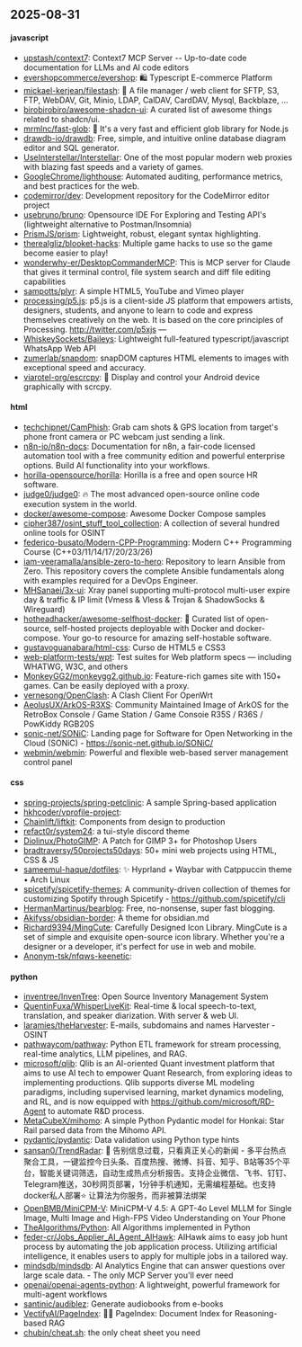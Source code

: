 ## 2025-08-31

#### javascript
* [upstash/context7](https://github.com/upstash/context7): Context7 MCP Server -- Up-to-date code documentation for LLMs and AI code editors
* [evershopcommerce/evershop](https://github.com/evershopcommerce/evershop): 🛍️ Typescript E-commerce Platform
* [mickael-kerjean/filestash](https://github.com/mickael-kerjean/filestash): 📁 A file manager / web client for SFTP, S3, FTP, WebDAV, Git, Minio, LDAP, CalDAV, CardDAV, Mysql, Backblaze, ...
* [birobirobiro/awesome-shadcn-ui](https://github.com/birobirobiro/awesome-shadcn-ui): A curated list of awesome things related to shadcn/ui.
* [mrmlnc/fast-glob](https://github.com/mrmlnc/fast-glob): 🚀 It's a very fast and efficient glob library for Node.js
* [drawdb-io/drawdb](https://github.com/drawdb-io/drawdb): Free, simple, and intuitive online database diagram editor and SQL generator.
* [UseInterstellar/Interstellar](https://github.com/UseInterstellar/Interstellar): One of the most popular modern web proxies with blazing fast speeds and a variety of games.
* [GoogleChrome/lighthouse](https://github.com/GoogleChrome/lighthouse): Automated auditing, performance metrics, and best practices for the web.
* [codemirror/dev](https://github.com/codemirror/dev): Development repository for the CodeMirror editor project
* [usebruno/bruno](https://github.com/usebruno/bruno): Opensource IDE For Exploring and Testing API's (lightweight alternative to Postman/Insomnia)
* [PrismJS/prism](https://github.com/PrismJS/prism): Lightweight, robust, elegant syntax highlighting.
* [therealgliz/blooket-hacks](https://github.com/therealgliz/blooket-hacks): Multiple game hacks to use so the game become easier to play!
* [wonderwhy-er/DesktopCommanderMCP](https://github.com/wonderwhy-er/DesktopCommanderMCP): This is MCP server for Claude that gives it terminal control, file system search and diff file editing capabilities
* [sampotts/plyr](https://github.com/sampotts/plyr): A simple HTML5, YouTube and Vimeo player
* [processing/p5.js](https://github.com/processing/p5.js): p5.js is a client-side JS platform that empowers artists, designers, students, and anyone to learn to code and express themselves creatively on the web. It is based on the core principles of Processing. http://twitter.com/p5xjs —
* [WhiskeySockets/Baileys](https://github.com/WhiskeySockets/Baileys): Lightweight full-featured typescript/javascript WhatsApp Web API
* [zumerlab/snapdom](https://github.com/zumerlab/snapdom): snapDOM captures HTML elements to images with exceptional speed and accuracy.
* [viarotel-org/escrcpy](https://github.com/viarotel-org/escrcpy): 📱 Display and control your Android device graphically with scrcpy.

#### html
* [techchipnet/CamPhish](https://github.com/techchipnet/CamPhish): Grab cam shots & GPS location from target's phone front camera or PC webcam just sending a link.
* [n8n-io/n8n-docs](https://github.com/n8n-io/n8n-docs): Documentation for n8n, a fair-code licensed automation tool with a free community edition and powerful enterprise options. Build AI functionality into your workflows.
* [horilla-opensource/horilla](https://github.com/horilla-opensource/horilla): Horilla is a free and open source HR software.
* [judge0/judge0](https://github.com/judge0/judge0): 🔥 The most advanced open-source online code execution system in the world.
* [docker/awesome-compose](https://github.com/docker/awesome-compose): Awesome Docker Compose samples
* [cipher387/osint_stuff_tool_collection](https://github.com/cipher387/osint_stuff_tool_collection): A collection of several hundred online tools for OSINT
* [federico-busato/Modern-CPP-Programming](https://github.com/federico-busato/Modern-CPP-Programming): Modern C++ Programming Course (C++03/11/14/17/20/23/26)
* [iam-veeramalla/ansible-zero-to-hero](https://github.com/iam-veeramalla/ansible-zero-to-hero): Repository to learn Ansible from Zero. This repository covers the complete Ansible fundamentals along with examples required for a DevOps Engineer.
* [MHSanaei/3x-ui](https://github.com/MHSanaei/3x-ui): Xray panel supporting multi-protocol multi-user expire day & traffic & IP limit (Vmess & Vless & Trojan & ShadowSocks & Wireguard)
* [hotheadhacker/awesome-selfhost-docker](https://github.com/hotheadhacker/awesome-selfhost-docker): 🚀 Curated list of open-source, self-hosted projects deployable with Docker and docker-compose. Your go-to resource for amazing self-hostable software.
* [gustavoguanabara/html-css](https://github.com/gustavoguanabara/html-css): Curso de HTML5 e CSS3
* [web-platform-tests/wpt](https://github.com/web-platform-tests/wpt): Test suites for Web platform specs — including WHATWG, W3C, and others
* [MonkeyGG2/monkeygg2.github.io](https://github.com/MonkeyGG2/monkeygg2.github.io): Feature-rich games site with 150+ games. Can be easily deployed with a proxy.
* [vernesong/OpenClash](https://github.com/vernesong/OpenClash): A Clash Client For OpenWrt
* [AeolusUX/ArkOS-R3XS](https://github.com/AeolusUX/ArkOS-R3XS): Community Maintained Image of ArkOS for the RetroBox Console / Game Station / Game Consoie R35S / R36S / PowKiddy RGB20S
* [sonic-net/SONiC](https://github.com/sonic-net/SONiC): Landing page for Software for Open Networking in the Cloud (SONiC) - https://sonic-net.github.io/SONiC/
* [webmin/webmin](https://github.com/webmin/webmin): Powerful and flexible web-based server management control panel

#### css
* [spring-projects/spring-petclinic](https://github.com/spring-projects/spring-petclinic): A sample Spring-based application
* [hkhcoder/vprofile-project](https://github.com/hkhcoder/vprofile-project): 
* [Chainlift/liftkit](https://github.com/Chainlift/liftkit): Components from design to production
* [refact0r/system24](https://github.com/refact0r/system24): a tui-style discord theme
* [Diolinux/PhotoGIMP](https://github.com/Diolinux/PhotoGIMP): A Patch for GIMP 3+ for Photoshop Users
* [bradtraversy/50projects50days](https://github.com/bradtraversy/50projects50days): 50+ mini web projects using HTML, CSS & JS
* [sameemul-haque/dotfiles](https://github.com/sameemul-haque/dotfiles): ✨ Hyprland + Waybar with Catppuccin theme • Arch Linux
* [spicetify/spicetify-themes](https://github.com/spicetify/spicetify-themes): A community-driven collection of themes for customizing Spotify through Spicetify - https://github.com/spicetify/cli
* [HermanMartinus/bearblog](https://github.com/HermanMartinus/bearblog): Free, no-nonsense, super fast blogging.
* [Akifyss/obsidian-border](https://github.com/Akifyss/obsidian-border): A theme for obsidian.md
* [Richard9394/MingCute](https://github.com/Richard9394/MingCute): Carefully Designed Icon Library. MingCute is a set of simple and exquisite open-source icon library. Whether you're a designer or a developer, it's perfect for use in web and mobile.
* [Anonym-tsk/nfqws-keenetic](https://github.com/Anonym-tsk/nfqws-keenetic): 

#### python
* [inventree/InvenTree](https://github.com/inventree/InvenTree): Open Source Inventory Management System
* [QuentinFuxa/WhisperLiveKit](https://github.com/QuentinFuxa/WhisperLiveKit): Real-time & local speech-to-text, translation, and speaker diarization. With server & web UI.
* [laramies/theHarvester](https://github.com/laramies/theHarvester): E-mails, subdomains and names Harvester - OSINT
* [pathwaycom/pathway](https://github.com/pathwaycom/pathway): Python ETL framework for stream processing, real-time analytics, LLM pipelines, and RAG.
* [microsoft/qlib](https://github.com/microsoft/qlib): Qlib is an AI-oriented Quant investment platform that aims to use AI tech to empower Quant Research, from exploring ideas to implementing productions. Qlib supports diverse ML modeling paradigms, including supervised learning, market dynamics modeling, and RL, and is now equipped with https://github.com/microsoft/RD-Agent to automate R&D process.
* [MetaCubeX/mihomo](https://github.com/MetaCubeX/mihomo): A simple Python Pydantic model for Honkai: Star Rail parsed data from the Mihomo API.
* [pydantic/pydantic](https://github.com/pydantic/pydantic): Data validation using Python type hints
* [sansan0/TrendRadar](https://github.com/sansan0/TrendRadar): 🎯 告别信息过载，只看真正关心的新闻 - 多平台热点聚合工具，一键监控今日头条、百度热搜、微博、抖音、知乎、B站等35个平台，智能关键词筛选，自动生成热点分析报告。支持企业微信、飞书、钉钉、Telegram推送，30秒网页部署，1分钟手机通知，无需编程基础。也支持docker私人部署⭐ 让算法为你服务，而非被算法绑架
* [OpenBMB/MiniCPM-V](https://github.com/OpenBMB/MiniCPM-V): MiniCPM-V 4.5: A GPT-4o Level MLLM for Single Image, Multi Image and High-FPS Video Understanding on Your Phone
* [TheAlgorithms/Python](https://github.com/TheAlgorithms/Python): All Algorithms implemented in Python
* [feder-cr/Jobs_Applier_AI_Agent_AIHawk](https://github.com/feder-cr/Jobs_Applier_AI_Agent_AIHawk): AIHawk aims to easy job hunt process by automating the job application process. Utilizing artificial intelligence, it enables users to apply for multiple jobs in a tailored way.
* [mindsdb/mindsdb](https://github.com/mindsdb/mindsdb): AI Analytics Engine that can answer questions over large scale data. - The only MCP Server you'll ever need
* [openai/openai-agents-python](https://github.com/openai/openai-agents-python): A lightweight, powerful framework for multi-agent workflows
* [santinic/audiblez](https://github.com/santinic/audiblez): Generate audiobooks from e-books
* [VectifyAI/PageIndex](https://github.com/VectifyAI/PageIndex): 📄🧠 PageIndex: Document Index for Reasoning-based RAG
* [chubin/cheat.sh](https://github.com/chubin/cheat.sh): the only cheat sheet you need
